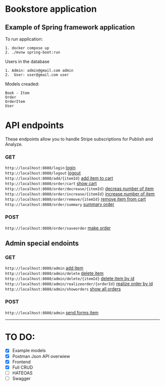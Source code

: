 # Bookstore application
## Example of Spring framework application

To run application:
```
1. docker compose up 
2. ./mvnw spring-boot:run
```

Users in the database
```
1. Admin: admin@gmail.com admin
2.  User: user@gmail.com user
```


Models creaded:
```
Book - Item
Order
OrderItem
User
```

# API endpoints

These endpoints allow you to handle Stripe subscriptions for Publish and Analyze.





### GET
`http://localhost:8080/login` [login](http://localhost:8080/login) <br/>
`http://localhost:8080/logout` [logout](http://localhost:8080/logout) <br/>
`http://localhost:8080/add/{itemId}` [add item to cart](http://localhost:8080/add/{itemId}) <br/>
`http://localhost:8080/order/cart` [show cart](http://localhost:8080/order/cart) <br/>
`http://localhost:8080/order/decrease/{itemId}` [decreas number of item](http://localhost:8080/order/decrease/{itemId}) <br/>
`http://localhost:8080/order/increase/{itemId}` [increase number of item](http://localhost:8080/order/increase/{itemId}) <br/>
`http://localhost:8080/order/remove/{itemId}` [remove item from cart](http://localhost:8080/order/remove/{itemId}) <br/>
`http://localhost:8080/order/summary` [summary order](http://localhost:8080/order/summary) <br/>

### POST
`http://localhost:8080/order/saveorder` [make order](http://localhost:8080/order/saveorder) <br/>

## Admin special endoints

### GET
`http://localhost:8080/admin` [add item](http://localhost:8080/admin) <br/>
`http://localhost:8080/admin/delete` [delete item](http://localhost:8080/admin/delete) <br/>
`http://localhost:8080/admin/delete/{itemId}` [delete item by id](http://localhost:8080/admin/delete/{itemId}) <br/>
`http://localhost:8080/admin/realizeorder/{orderId}` [realize order by id](http://localhost:8080/admin/realizeorder/{orderId}) <br/>
`http://localhost:8080/admin/showorders` [show all orders](http://localhost:8080/admin/showorders) <br/>





### POST
`http://localhost:8080/admin` [send forms item](http://localhost:8080/admin) <br/>
___

# TO DO:

- [x] Example models
- [x] Postman Json API overwiew
- [x] Frontend 
- [x] Full CRUD
- [ ] HATEOAS
- [ ] Swagger
